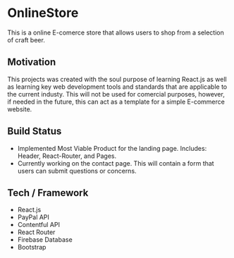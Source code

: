 # OnlineStore
This is a online E-comerce store that allows users to shop from a selection of craft beer.

## Motivation
This projects was created with the soul purpose of learning React.js as well as learning key web development tools and standards that are applicable to the current industy. This will not be used for comercial purposes, however, if needed in the future, this can act as a template for a simple E-commerce website.

## Build Status
- Implemented Most Viable Product for the landing page. Includes: Header, React-Router, and Pages.
- Currently working on the contact page. This will contain a form that users can submit questions or concerns.

## Tech / Framework
- React.js
- PayPal API
- Contentful API
- React Router
- Firebase Database 
- Bootstrap

